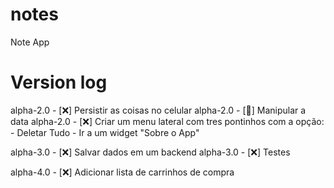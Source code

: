 # notes

Note App

# Version log
alpha-2.0 - [❌] Persistir as coisas no celular
alpha-2.0 - [💚] Manipular a data
alpha-2.0 - [❌] Criar um menu lateral com tres pontinhos com a opção:
        - Deletar Tudo
        - Ir a um widget "Sobre o App"

alpha-3.0 - [❌] Salvar dados em um backend
alpha-3.0 - [❌] Testes

alpha-4.0 - [❌] Adicionar lista de carrinhos de compra